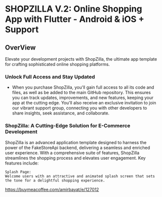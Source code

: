 # SHOPZILLA V.2: Online Shopping App with Flutter - Android & iOS + Support
## OverView
Elevate your development projects with ShopZilla, the ultimate app template for crafting sophisticated online shopping platforms.
### Unlock Full Access and Stay Updated
- When you purchase ShopZilla, you'll gain full access to all its code and files, as well as be added to the main GitHub repository. This ensures you can track updates, improvements, and new features, keeping your app at the cutting edge. You'll also receive an exclusive invitation to join our vibrant support group, connecting you with other developers to share insights, seek assistance, and collaborate.
### ShopZilla: A Cutting-Edge Solution for E-Commerce Development
ShopZilla is an advanced application template designed to harness the power of the FakeStoreApi backend, delivering a seamless and enriched user experience. With a comprehensive suite of features, ShopZilla streamlines the shopping process and elevates user engagement. Key features include:
```
Splash Page:
Welcome users with an attractive and animated splash screen that sets the tone for a delightful shopping experience.
```

https://buymeacoffee.com/amirbayat/e/127012
